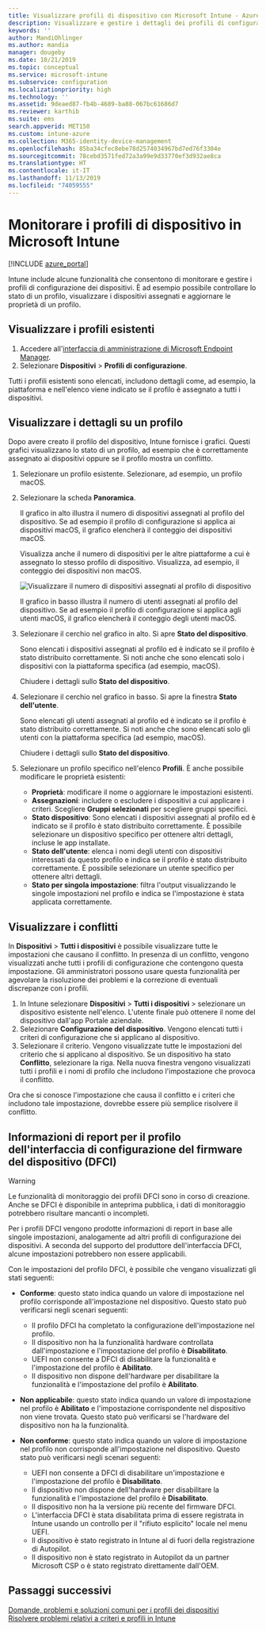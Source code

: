 ```yaml
---
title: Visualizzare profili di dispositivo con Microsoft Intune - Azure | Microsoft Docs
description: Visualizzare e gestire i dettagli dei profili di configurazione dei dispositivi in Microsoft Intune, visualizzare un grafico del numero di dispositivi assegnati a un profilo e visualizzare i dispositivi con profili assegnati o distribuiti. È anche possibile risolvere i problemi di profili con impostazioni che causano conflitto.
keywords: ''
author: MandiOhlinger
ms.author: mandia
manager: dougeby
ms.date: 10/21/2019
ms.topic: conceptual
ms.service: microsoft-intune
ms.subservice: configuration
ms.localizationpriority: high
ms.technology: ''
ms.assetid: 9deaed87-fb4b-4689-ba88-067bc61686d7
ms.reviewer: karthib
ms.suite: ems
search.appverid: MET150
ms.custom: intune-azure
ms.collection: M365-identity-device-management
ms.openlocfilehash: 85ba34cfec8ebe78d2574034967bd7ed76f3304e
ms.sourcegitcommit: 78cebd3571fed72a3a99e9d33770ef3d932ae8ca
ms.translationtype: HT
ms.contentlocale: it-IT
ms.lasthandoff: 11/13/2019
ms.locfileid: "74059555"
---
```

# <a name="monitor-device-profiles-in-microsoft-intune"></a>Monitorare i profili di dispositivo in Microsoft Intune

[!INCLUDE [azure_portal](../includes/azure_portal.md)]

Intune include alcune funzionalità che consentono di monitorare e gestire i profili di configurazione dei dispositivi. È ad esempio possibile controllare lo stato di un profilo, visualizzare i dispositivi assegnati e aggiornare le proprietà di un profilo.

## <a name="view-existing-profiles"></a>Visualizzare i profili esistenti

1. Accedere all'[interfaccia di amministrazione di Microsoft Endpoint Manager](https://go.microsoft.com/fwlink/?linkid=2109431).
2. Selezionare **Dispositivi** > **Profili di configurazione**.

Tutti i profili esistenti sono elencati, includono dettagli come, ad esempio, la piattaforma e nell'elenco viene indicato se il profilo è assegnato a tutti i dispositivi.

## <a name="view-details-on-a-profile"></a>Visualizzare i dettagli su un profilo

Dopo avere creato il profilo del dispositivo, Intune fornisce i grafici. Questi grafici visualizzano lo stato di un profilo, ad esempio che è correttamente assegnato ai dispositivi oppure se il profilo mostra un conflitto.

1. Selezionare un profilo esistente. Selezionare, ad esempio, un profilo macOS.
2. Selezionare la scheda **Panoramica**.

    Il grafico in alto illustra il numero di dispositivi assegnati al profilo del dispositivo. Se ad esempio il profilo di configurazione si applica ai dispositivi macOS, il grafico elencherà il conteggio dei dispositivi macOS.

    Visualizza anche il numero di dispositivi per le altre piattaforme a cui è assegnato lo stesso profilo di dispositivo. Visualizza, ad esempio, il conteggio dei dispositivi non macOS.

    ![Visualizzare il numero di dispositivi assegnati al profilo di dispositivo](./media/device-profile-monitor/device-configuration-profile-graphical-chart.png)

    Il grafico in basso illustra il numero di utenti assegnati al profilo del dispositivo. Se ad esempio il profilo di configurazione si applica agli utenti macOS, il grafico elencherà il conteggio degli utenti macOS.

3. Selezionare il cerchio nel grafico in alto. Si apre **Stato del dispositivo**.

    Sono elencati i dispositivi assegnati al profilo ed è indicato se il profilo è stato distribuito correttamente. Si noti anche che sono elencati solo i dispositivi con la piattaforma specifica (ad esempio, macOS).

    Chiudere i dettagli sullo **Stato del dispositivo**.

4. Selezionare il cerchio nel grafico in basso. Si apre la finestra **Stato dell'utente**. 

    Sono elencati gli utenti assegnati al profilo ed è indicato se il profilo è stato distribuito correttamente. Si noti anche che sono elencati solo gli utenti con la piattaforma specifica (ad esempio, macOS).

    Chiudere i dettagli sullo **Stato del dispositivo**.

5. Selezionare un profilo specifico nell'elenco **Profili**. È anche possibile modificare le proprietà esistenti:
    - **Proprietà**: modificare il nome o aggiornare le impostazioni esistenti.
    - **Assegnazioni**: includere o escludere i dispositivi a cui applicare i criteri. Scegliere **Gruppi selezionati** per scegliere gruppi specifici.
    - **Stato dispositivo**: Sono elencati i dispositivi assegnati al profilo ed è indicato se il profilo è stato distribuito correttamente. È possibile selezionare un dispositivo specifico per ottenere altri dettagli, incluse le app installate.
    - **Stato dell'utente**: elenca i nomi degli utenti con dispositivi interessati da questo profilo e indica se il profilo è stato distribuito correttamente. È possibile selezionare un utente specifico per ottenere altri dettagli.
    - **Stato per singola impostazione**: filtra l'output visualizzando le singole impostazioni nel profilo e indica se l'impostazione è stata applicata correttamente.

## <a name="view-conflicts"></a>Visualizzare i conflitti

In **Dispositivi** > **Tutti i dispositivi** è possibile visualizzare tutte le impostazioni che causano il conflitto. In presenza di un conflitto, vengono visualizzati anche tutti i profili di configurazione che contengono questa impostazione. Gli amministratori possono usare questa funzionalità per agevolare la risoluzione dei problemi e la correzione di eventuali discrepanze con i profili.

1. In Intune selezionare **Dispositivi** > **Tutti i dispositivi** > selezionare un dispositivo esistente nell'elenco. L'utente finale può ottenere il nome del dispositivo dall'app Portale aziendale.
2. Selezionare **Configurazione del dispositivo**. Vengono elencati tutti i criteri di configurazione che si applicano al dispositivo.
3. Selezionare il criterio. Vengono visualizzate tutte le impostazioni del criterio che si applicano al dispositivo. Se un dispositivo ha stato **Conflitto**, selezionare la riga. Nella nuova finestra vengono visualizzati tutti i profili e i nomi di profilo che includono l'impostazione che provoca il conflitto.

Ora che si conosce l'impostazione che causa il conflitto e i criteri che includono tale impostazione, dovrebbe essere più semplice risolvere il conflitto. 

## <a name="device-firmware-configuration-interface-profile-reporting"></a>Informazioni di report per il profilo dell'interfaccia di configurazione del firmware del dispositivo (DFCI)

> [!WARNING]
> Le funzionalità di monitoraggio dei profili DFCI sono in corso di creazione. Anche se DFCI è disponibile in anteprima pubblica, i dati di monitoraggio potrebbero risultare mancanti o incompleti.

Per i profili DFCI vengono prodotte informazioni di report in base alle singole impostazioni, analogamente ad altri profili di configurazione dei dispositivi. A seconda del supporto del produttore dell'interfaccia DFCI, alcune impostazioni potrebbero non essere applicabili.

Con le impostazioni del profilo DFCI, è possibile che vengano visualizzati gli stati seguenti:

- **Conforme**: questo stato indica quando un valore di impostazione nel profilo corrisponde all'impostazione nel dispositivo. Questo stato può verificarsi negli scenari seguenti:

  - Il profilo DFCI ha completato la configurazione dell'impostazione nel profilo.
  - Il dispositivo non ha la funzionalità hardware controllata dall'impostazione e l'impostazione del profilo è **Disabilitato**.
  - UEFI non consente a DFCI di disabilitare la funzionalità e l'impostazione del profilo è **Abilitato**.
  - Il dispositivo non dispone dell'hardware per disabilitare la funzionalità e l'impostazione del profilo è **Abilitato**.

- **Non applicabile**: questo stato indica quando un valore di impostazione nel profilo è **Abilitato** e l'impostazione corrispondente nel dispositivo non viene trovata. Questo stato può verificarsi se l'hardware del dispositivo non ha la funzionalità.

- **Non conforme**: questo stato indica quando un valore di impostazione nel profilo non corrisponde all'impostazione nel dispositivo. Questo stato può verificarsi negli scenari seguenti:

  - UEFI non consente a DFCI di disabilitare un'impostazione e l'impostazione del profilo è **Disabilitato**.
  - Il dispositivo non dispone dell'hardware per disabilitare la funzionalità e l'impostazione del profilo è **Disabilitato**.
  - Il dispositivo non ha la versione più recente del firmware DFCI.
  - L'interfaccia DFCI è stata disabilitata prima di essere registrata in Intune usando un controllo per il "rifiuto esplicito" locale nel menu UEFI.
  - Il dispositivo è stato registrato in Intune al di fuori della registrazione di Autopilot.
  - Il dispositivo non è stato registrato in Autopilot da un partner Microsoft CSP o è stato registrato direttamente dall'OEM.

## <a name="next-steps"></a>Passaggi successivi

[Domande, problemi e soluzioni comuni per i profili dei dispositivi](device-profile-troubleshoot.md)  
[Risolvere problemi relativi a criteri e profili in Intune](troubleshoot-policies-in-microsoft-intune.md)
